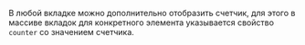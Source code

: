 В любой вкладке можно дополнительно отобразить счетчик, для этого в массиве вкладок для конкретного элемента
указывается свойство `counter` со значением счетчика.
